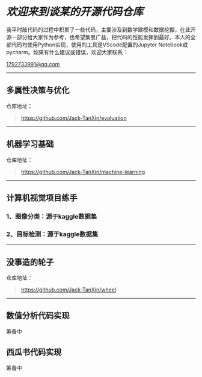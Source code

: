 # ***欢迎来到谈某的开源代码仓库***

我平时敲代码的过程中积累了一些代码，主要涉及到数学建模和数据挖掘，在此开源一部分给大家作为参考，也希望集思广益，把代码的性能发挥到最好。本人的全部代码均使用Python实现，使用的工具是VScode配置的Jupyter Notebook或pycharm。如果有什么建议或错误，欢迎大家联系：

1792733991@qq.com


---

## **多属性决策与优化**

仓库地址：
>https://github.com/Jack-TanXin/evaluation


---

## **机器学习基础**

仓库地址：
>https://github.com/Jack-TanXin/machine-learning

---


## **计算机视觉项目练手**

### 1、图像分类：源于kaggle数据集

### 2、目标检测：源于kaggle数据集

---

## **没事造的轮子**

仓库地址：
>https://github.com/Jack-TanXin/wheel


---


## **数值分析代码实现**

筹备中

## **西瓜书代码实现**

筹备中


